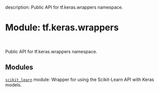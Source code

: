 description: Public API for tf.keras.wrappers namespace.

<div itemscope itemtype="http://developers.google.com/ReferenceObject">
<meta itemprop="name" content="tf.keras.wrappers" />
<meta itemprop="path" content="Stable" />
</div>

# Module: tf.keras.wrappers

<!-- Insert buttons and diff -->

<table class="tfo-notebook-buttons tfo-api nocontent" align="left">

</table>



Public API for tf.keras.wrappers namespace.



## Modules

[`scikit_learn`](../../tf/keras/wrappers/scikit_learn.md) module: Wrapper for using the Scikit-Learn API with Keras models.

